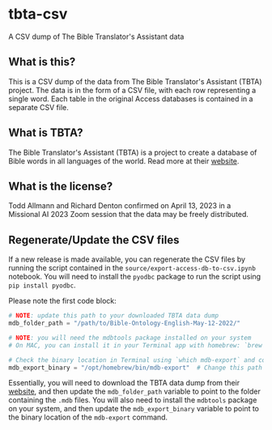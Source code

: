 # tbta-csv
A CSV dump of The Bible Translator's Assistant data

## What is this?

This is a CSV dump of the data from The Bible Translator's Assistant (TBTA) project. The data is in the form of a CSV file, with each row representing a single word. Each table in the original Access databases is contained in a separate CSV file.

## What is TBTA?

The Bible Translator's Assistant (TBTA) is a project to create a database of Bible words in all languages of the world. Read more at their [website](https://alltheword.org/our-downloads/).

## What is the license?

Todd Allmann and Richard Denton confirmed on April 13, 2023 in a Missional AI 2023 Zoom session that the data may be freely distributed.

## Regenerate/Update the CSV files

If a new release is made available, you can regenerate the CSV files by running the script contained in the `source/export-access-db-to-csv.ipynb` notebook. You will need to install the `pyodbc` package to run the script using `pip install pyodbc`.

Please note the first code block:
```python
# NOTE: update this path to your downloaded TBTA data dump
mdb_folder_path = "/path/to/Bible-Ontology-English-May-12-2022/"

# NOTE: you will need the mdbtools package installed on your system
# On MAC, you can install it in your Terminal app with homebrew: `brew install mdbtools`

# Check the binary location in Terminal using `which mdb-export` and copy the path here
mdb_export_binary = "/opt/homebrew/bin/mdb-export"  # Change this path to the one found on your system
```

Essentially, you will need to download the TBTA data dump from their [website](https://alltheword.org/our-downloads/), and then update the `mdb_folder_path` variable to point to the folder containing the `.mdb` files. You will also need to install the `mdbtools` package on your system, and then update the `mdb_export_binary` variable to point to the binary location of the `mdb-export` command.
